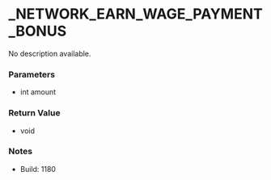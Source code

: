 # _NETWORK_EARN_WAGE_PAYMENT_BONUS

No description available.

### Parameters
* int amount

### Return Value
* void

### Notes
* Build: 1180

